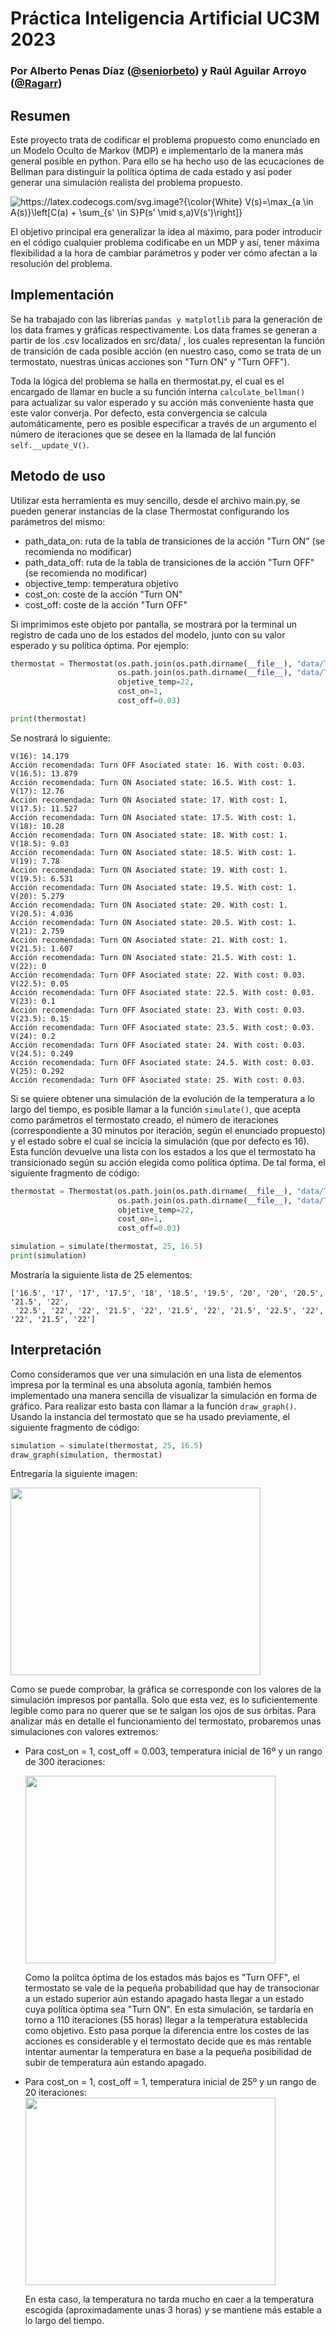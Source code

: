 # Práctica Inteligencia Artificial UC3M 2023
### Por Alberto Penas Díaz ([@seniorbeto](https://github.com/seniorbeto)) y Raúl  Aguilar Arroyo ([@Ragarr](https://github.com/Ragarr))
## Resumen
Este proyecto trata de codificar el problema propuesto como enunciado en un Modelo Oculto de Markov (MDP) e implementarlo 
de la manera más general posible en python. Para ello se ha hecho uso de las ecucaciones de Bellman
para distinguir la política óptima de cada estado y así poder generar una simulación realista 
del problema propuesto. 

<img src="https://latex.codecogs.com/svg.image?{\color{White}&space;V(s)=\max_{a&space;\in&space;A(s)}\left[C(a)&space;&plus;&space;\sum_{s'&space;\in&space;S}P(s'&space;\mid&space;s,a)V(s')\right]}" title="https://latex.codecogs.com/svg.image?{\color{White} V(s)=\max_{a \in A(s)}\left[C(a) + \sum_{s' \in S}P(s' \mid s,a)V(s')\right]}" />

El objetivo principal era generalizar la idea al máximo, para poder introducir en el código cualquier 
problema codificabe en un MDP y así, tener máxima flexibilidad a la hora de cambiar parámetros y poder
ver cómo afectan a la resolución del problema. 

## Implementación

Se ha trabajado con las librerías `pandas y matplotlib` para la generación de los data frames y gráficas
respectivamente. Los data frames se generan a partir de los .csv localizados en src/data/ , los cuales representan 
la función de transición de cada posible acción (en nuestro caso, como se trata de un termostato, nuestras
únicas acciones son "Turn ON" y "Turn OFF"). 

Toda la lógica del problema se halla en thermostat.py, el cual es el encargado de llamar en bucle a su función 
interna `calculate_bellman()` para actualizar su valor esperado y su acción más conveniente hasta que este valor
converja. Por defecto, esta convergencia se calcula automáticamente, pero es posible especificar a través de un argumento el número de iteraciones
que se desee en la llamada de lal función `self.__update_V()`. 

## Metodo de uso

Utilizar esta herramienta es muy sencillo, desde el archivo main.py, se pueden generar instancias de la clase 
Thermostat configurando los parámetros del mismo:
+ path_data_on: ruta de la tabla de transiciones de la acción "Turn ON" (se recomienda no modificar)
+ path_data_off: ruta de la tabla de transiciones de la acción "Turn OFF" (se recomienda no modificar)
+ objective_temp: temperatura objetivo 
+ cost_on: coste de la acción "Turn ON"
+ cost_off: coste de la acción "Turn OFF"

Si imprimimos este objeto por pantalla, se mostrará por la terminal 
un registro de cada uno de los estados del modelo, junto con su valor esperado y su política óptima.
Por ejemplo:
```python
thermostat = Thermostat(os.path.join(os.path.dirname(__file__), "data/TABLA DE TRANSICIONES - ON.csv"),
                        os.path.join(os.path.dirname(__file__), "data/TABLA DE TRANSICIONES - OFF.csv"),
                        objetive_temp=22,
                        cost_on=1,
                        cost_off=0.03)

print(thermostat)
```

Se nostrará lo siguiente:
```
V(16): 14.179
Acción recomendada: Turn OFF Asociated state: 16. With cost: 0.03. 
V(16.5): 13.879
Acción recomendada: Turn ON Asociated state: 16.5. With cost: 1. 
V(17): 12.76
Acción recomendada: Turn ON Asociated state: 17. With cost: 1. 
V(17.5): 11.527
Acción recomendada: Turn ON Asociated state: 17.5. With cost: 1. 
V(18): 10.28
Acción recomendada: Turn ON Asociated state: 18. With cost: 1. 
V(18.5): 9.03
Acción recomendada: Turn ON Asociated state: 18.5. With cost: 1. 
V(19): 7.78
Acción recomendada: Turn ON Asociated state: 19. With cost: 1. 
V(19.5): 6.531
Acción recomendada: Turn ON Asociated state: 19.5. With cost: 1. 
V(20): 5.279
Acción recomendada: Turn ON Asociated state: 20. With cost: 1. 
V(20.5): 4.036
Acción recomendada: Turn ON Asociated state: 20.5. With cost: 1. 
V(21): 2.759
Acción recomendada: Turn ON Asociated state: 21. With cost: 1. 
V(21.5): 1.607
Acción recomendada: Turn ON Asociated state: 21.5. With cost: 1. 
V(22): 0
Acción recomendada: Turn OFF Asociated state: 22. With cost: 0.03. 
V(22.5): 0.05
Acción recomendada: Turn OFF Asociated state: 22.5. With cost: 0.03. 
V(23): 0.1
Acción recomendada: Turn OFF Asociated state: 23. With cost: 0.03. 
V(23.5): 0.15
Acción recomendada: Turn OFF Asociated state: 23.5. With cost: 0.03. 
V(24): 0.2
Acción recomendada: Turn OFF Asociated state: 24. With cost: 0.03. 
V(24.5): 0.249
Acción recomendada: Turn OFF Asociated state: 24.5. With cost: 0.03. 
V(25): 0.292
Acción recomendada: Turn OFF Asociated state: 25. With cost: 0.03. 
```
Si se quiere obtener una simulación de la evolución de la temperatura a lo largo del tiempo, es posible llamar a la función 
`simulate()`, que acepta como parámetros el termostato creado, el número de iteraciones (correspondiente a 30 minutos por iteración, 
según el enunciado propuesto) y el estado sobre el cual se incicia la simulación (que por defecto es 16). 
Esta función devuelve una lista con los estados a los que el termostato ha transicionado según su acción 
elegida como política óptima. De tal forma, el siguiente fragmento de código:
```python
thermostat = Thermostat(os.path.join(os.path.dirname(__file__), "data/TABLA DE TRANSICIONES - ON.csv"),
                        os.path.join(os.path.dirname(__file__), "data/TABLA DE TRANSICIONES - OFF.csv"),
                        objetive_temp=22,
                        cost_on=1,
                        cost_off=0.03)

simulation = simulate(thermostat, 25, 16.5)
print(simulation)
```
Mostraría la siguiente lista de 25 elementos:
```
['16.5', '17', '17', '17.5', '18', '18.5', '19.5', '20', '20', '20.5', '21.5', '22',
 '22.5', '22', '22', '21.5', '22', '21.5', '22', '21.5', '22.5', '22', '22', '21.5', '22']
```

## Interpretación

Como consideramos que ver una simulación en una lista de elementos impresa por la terminal es una absoluta agonía, 
también hemos implementado una manera sencilla de visualizar la simulación en forma de gráfico. Para realizar esto 
basta con llamar a la función `draw_graph()`. Usando la instancia del termostato que se ha usado previamente, el siguiente fragmento de código:
```python
simulation = simulate(thermostat, 25, 16.5)
draw_graph(simulation, thermostat)
```
Entregaría la siguiente imagen:

<img src="https://user-images.githubusercontent.com/94072018/234992680-4e9e769b-2f6b-4635-87aa-5080636c0506.png" width="400" height="300">

Como se puede comprobar, la gráfica se corresponde con los valores de la simulación impresos por pantalla. Solo que esta 
vez, es lo suficientemente legible como para no querer que se te salgan los ojos de sus órbitas. Para analizar 
más en detalle el funcionamiento del termostato, probaremos unas simulaciones con valores extremos:
+ Para cost_on = 1, cost_off = 0.003, temperatura inicial de 16º y un rango de 300 iteraciones:
    
    <img src="https://user-images.githubusercontent.com/94072018/234995268-7fdf2328-adb5-4e94-90a9-c719288bcc0f.png" width="400" height="300">
  
    Como la polítca óptima de los estados más bajos es "Turn OFF", el termostato se vale de la pequeña probabilidad que hay de transocionar 
    a un estado superior aún estando apagado hasta llegar a un estado cuya política óptima sea "Turn ON". En esta simulación,
    se tardaría en torno a 110 iteraciones (55 horas) llegar a la temperatura establecida como objetivo. Esto pasa porque la diferencia 
    entre los costes de las acciones es considerable y el termostato decide que es más rentable intentar aumentar la temperatura 
    en base a la pequeña posibilidad de subir de temperatura aún estando apagado. 


+ Para cost_on = 1, cost_off = 1, temperatura inicial de 25º y un rango de 20 iteraciones:
     <img src="https://user-images.githubusercontent.com/94072018/234998457-880862a4-587d-476b-a584-72e8a361a4e8.png" width="400" height="300">

    En esta caso, la temperatura no tarda mucho en caer a la temperatura escogida (aproximadamente unas 3 horas) y se mantiene 
    más estable a lo largo del tiempo.












